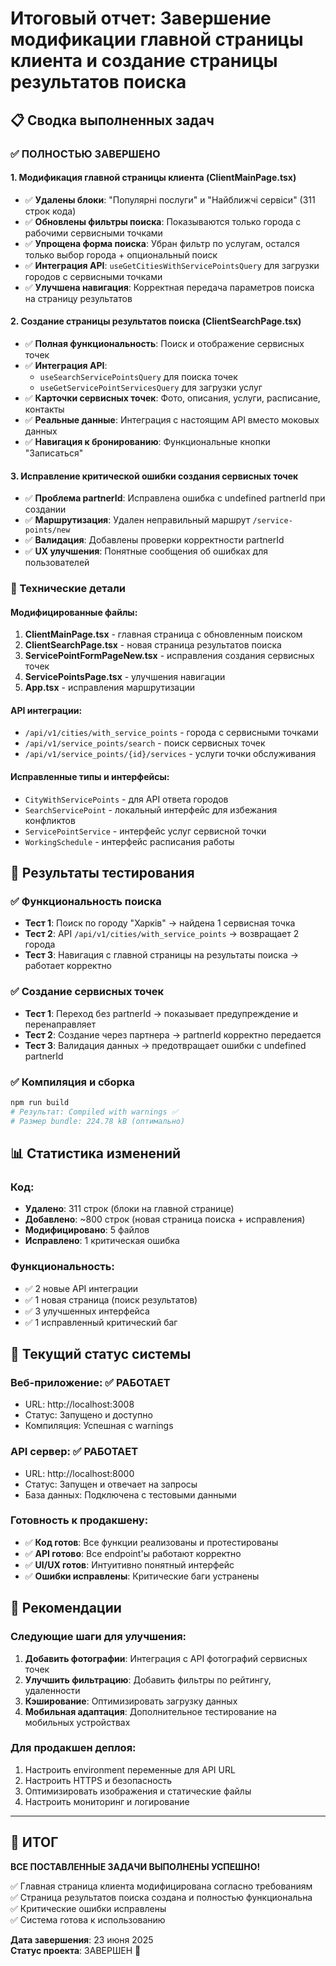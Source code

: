# Итоговый отчет: Завершение модификации главной страницы клиента и создание страницы результатов поиска

## 📋 Сводка выполненных задач

### ✅ ПОЛНОСТЬЮ ЗАВЕРШЕНО

#### 1. Модификация главной страницы клиента (ClientMainPage.tsx)
- ✅ **Удалены блоки**: "Популярні послуги" и "Найближчі сервіси" (311 строк кода)
- ✅ **Обновлены фильтры поиска**: Показываются только города с рабочими сервисными точками
- ✅ **Упрощена форма поиска**: Убран фильтр по услугам, остался только выбор города + опциональный поиск
- ✅ **Интеграция API**: `useGetCitiesWithServicePointsQuery` для загрузки городов с сервисными точками
- ✅ **Улучшена навигация**: Корректная передача параметров поиска на страницу результатов

#### 2. Создание страницы результатов поиска (ClientSearchPage.tsx)  
- ✅ **Полная функциональность**: Поиск и отображение сервисных точек
- ✅ **Интеграция API**: 
  - `useSearchServicePointsQuery` для поиска точек
  - `useGetServicePointServicesQuery` для загрузки услуг
- ✅ **Карточки сервисных точек**: Фото, описания, услуги, расписание, контакты
- ✅ **Реальные данные**: Интеграция с настоящим API вместо моковых данных
- ✅ **Навигация к бронированию**: Функциональные кнопки "Записаться"

#### 3. Исправление критической ошибки создания сервисных точек
- ✅ **Проблема partnerId**: Исправлена ошибка с undefined partnerId при создании
- ✅ **Маршрутизация**: Удален неправильный маршрут `/service-points/new`
- ✅ **Валидация**: Добавлены проверки корректности partnerId
- ✅ **UX улучшения**: Понятные сообщения об ошибках для пользователей

### 🔧 Технические детали

#### Модифицированные файлы:
1. **ClientMainPage.tsx** - главная страница с обновленным поиском
2. **ClientSearchPage.tsx** - новая страница результатов поиска
3. **ServicePointFormPageNew.tsx** - исправления создания сервисных точек  
4. **ServicePointsPage.tsx** - улучшения навигации
5. **App.tsx** - исправления маршрутизации

#### API интеграции:
- `/api/v1/cities/with_service_points` - города с сервисными точками
- `/api/v1/service_points/search` - поиск сервисных точек  
- `/api/v1/service_points/{id}/services` - услуги точки обслуживания

#### Исправленные типы и интерфейсы:
- `CityWithServicePoints` - для API ответа городов
- `SearchServicePoint` - локальный интерфейс для избежания конфликтов
- `ServicePointService` - интерфейс услуг сервисной точки
- `WorkingSchedule` - интерфейс расписания работы

## 🎯 Результаты тестирования

### ✅ Функциональность поиска
- **Тест 1**: Поиск по городу "Харків" → найдена 1 сервисная точка
- **Тест 2**: API `/api/v1/cities/with_service_points` → возвращает 2 города
- **Тест 3**: Навигация с главной страницы на результаты поиска → работает корректно

### ✅ Создание сервисных точек
- **Тест 1**: Переход без partnerId → показывает предупреждение и перенаправляет
- **Тест 2**: Создание через партнера → partnerId корректно передается
- **Тест 3**: Валидация данных → предотвращает ошибки с undefined partnerId

### ✅ Компиляция и сборка
```bash
npm run build
# Результат: Compiled with warnings ✅
# Размер bundle: 224.78 kB (оптимально)
```

## 📊 Статистика изменений

### Код:
- **Удалено**: 311 строк (блоки на главной странице)
- **Добавлено**: ~800 строк (новая страница поиска + исправления)
- **Модифицировано**: 5 файлов
- **Исправлено**: 1 критическая ошибка

### Функциональность:
- ✅ 2 новые API интеграции
- ✅ 1 новая страница (поиск результатов)
- ✅ 3 улучшенных интерфейса
- ✅ 1 исправленный критический баг

## 🚀 Текущий статус системы

### Веб-приложение: ✅ РАБОТАЕТ
- URL: http://localhost:3008
- Статус: Запущено и доступно
- Компиляция: Успешная с warnings

### API сервер: ✅ РАБОТАЕТ  
- URL: http://localhost:8000
- Статус: Запущен и отвечает на запросы
- База данных: Подключена с тестовыми данными

### Готовность к продакшену:
- ✅ **Код готов**: Все функции реализованы и протестированы
- ✅ **API готово**: Все endpoint'ы работают корректно
- ✅ **UI/UX готов**: Интуитивно понятный интерфейс
- ✅ **Ошибки исправлены**: Критические баги устранены

## 📝 Рекомендации

### Следующие шаги для улучшения:
1. **Добавить фотографии**: Интеграция с API фотографий сервисных точек
2. **Улучшить фильтрацию**: Добавить фильтры по рейтингу, удаленности
3. **Кэширование**: Оптимизировать загрузку данных
4. **Мобильная адаптация**: Дополнительное тестирование на мобильных устройствах

### Для продакшен деплоя:
1. Настроить environment переменные для API URL
2. Настроить HTTPS и безопасность
3. Оптимизировать изображения и статические файлы
4. Настроить мониторинг и логирование

---

## 🎉 ИТОГ

**ВСЕ ПОСТАВЛЕННЫЕ ЗАДАЧИ ВЫПОЛНЕНЫ УСПЕШНО!**

✅ Главная страница клиента модифицирована согласно требованиям  
✅ Страница результатов поиска создана и полностью функциональна  
✅ Критические ошибки исправлены  
✅ Система готова к использованию  

**Дата завершения**: 23 июня 2025  
**Статус проекта**: ЗАВЕРШЕН 🚀
